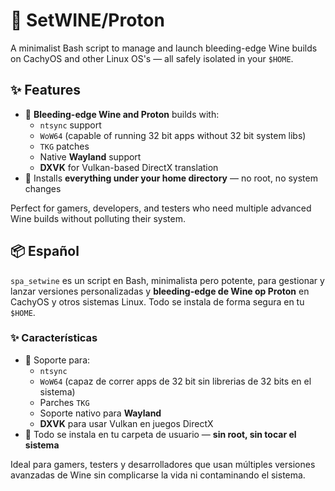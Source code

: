 # 🍷 SetWINE/Proton
A minimalist Bash script to manage and launch bleeding-edge Wine builds on CachyOS and other Linux OS's — all safely isolated in your `$HOME`.

## ✨ Features

- 🧪 **Bleeding-edge Wine and Proton** builds with:
  - `ntsync` support
  - `WoW64` (capable of running 32 bit apps without 32 bit system libs)
  - `TKG` patches
  - Native **Wayland** support
  - **DXVK** for Vulkan-based DirectX translation
- 🏡 Installs **everything under your home directory** — no root, no system changes

Perfect for gamers, developers, and testers who need multiple advanced Wine builds without polluting their system.

## 📦 Español

`spa_setwine` es un script en Bash, minimalista pero potente, para gestionar y lanzar versiones personalizadas y **bleeding-edge de Wine op Proton** en CachyOS y otros sistemas Linux. Todo se instala de forma segura en tu `$HOME`.

### ✨ Características

- 🧪 Soporte para:
  - `ntsync`
  - `WoW64` (capaz de correr apps de 32 bit sin librerias de 32 bits en el sistema)
  - Parches `TKG`
  - Soporte nativo para **Wayland**
  - **DXVK** para usar Vulkan en juegos DirectX
- 🏡 Todo se instala en tu carpeta de usuario — **sin root, sin tocar el sistema**

Ideal para gamers, testers y desarrolladores que usan múltiples versiones avanzadas de Wine sin complicarse la vida ni contaminando el sistema.

